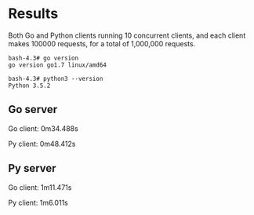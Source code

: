 # Results

Both Go and Python clients running 10 concurrent clients, and each client makes 100000 requests, for a total of 1,000,000 requests.

```
bash-4.3# go version
go version go1.7 linux/amd64

bash-4.3# python3 --version
Python 3.5.2
```


## Go server

Go client: 0m34.488s

Py client: 0m48.412s


## Py server

Go client: 1m11.471s

Py client: 1m6.011s

